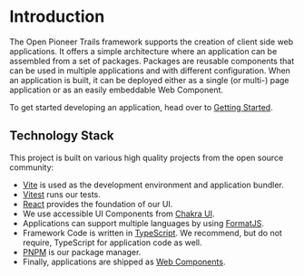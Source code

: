 # Introduction

The Open Pioneer Trails framework supports the creation of client side web applications.
It offers a simple architecture where an application can be assembled from a set of packages.
Packages are reusable components that can be used in multiple applications and with different configuration.
When an application is built, it can be deployed either as a single (or multi-) page application or as an easily embeddable Web Component.

To get started developing an application, head over to [Getting Started](./GettingStarted.md).

## Technology Stack

This project is built on various high quality projects from the open source community:

- [Vite](https://vitejs.dev/) is used as the development environment and application bundler.
- [Vitest](https://vitest.dev/) runs our tests.
- [React](https://reactjs.org/) provides the foundation of our UI.
- We use accessible UI Components from [Chakra UI](https://chakra-ui.com/).
- Applications can support multiple languages by using [FormatJS](https://formatjs.io/).
- Framework Code is written in [TypeScript](https://www.typescriptlang.org/).
  We recommend, but do not require, TypeScript for application code as well.
- [PNPM](https://pnpm.io/) is our package manager.
- Finally, applications are shipped as [Web Components](https://developer.mozilla.org/en-US/docs/Web/Web_Components).
